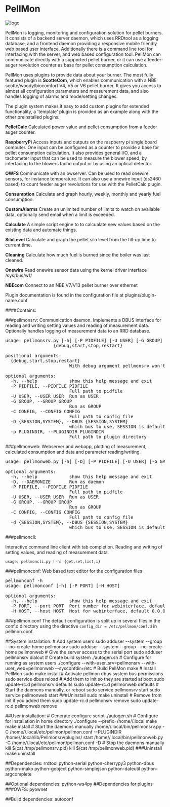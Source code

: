 PellMon
=======
![logo](https://raw.github.com/motoz/PellMon/master/src/Pellmonweb/media/img/favicon-160x160.png)

PellMon is logging, monitoring and configuration solution for pellet burners. It consists of a backend server daemon, which
uses RRDtool as a logging database, and a frontend daemon providing a responsive mobile friendly web based user interface. 
Additionally there is a command line tool for interfacing with the server, and web based configuration tool.
PellMon can communicate directly with a supported pellet burner, or it can use a feeder-auger revolution counter as
base for pellet consumption calculation.

PellMon uses plugins to provide data about your burner. The most fully featured plugin is **ScotteCom**, which enables communication 
with a NBE scotte/woody/biocomfort V4, V5 or V6 pellet burner. It gives you access to almost all configuration parameters 
and measurement data, and also handles logging of alarms and mode/setting changes.

The plugin system makes it easy to add custom plugins for extended functionality, a 'template' plugin is provided as an example
along with the other preinstalled plugins:

**PelletCalc** Calculated power value and pellet consumption from a feeder auger counter.

**RaspberryPi** Access inputs and outputs on the raspberry pi single board computer. One input can be configured
as a counter to provide a base for pellet consumption calculation. It also provides general I/O, and a tachometer input that can be used
to measure the blower speed, by interfacing to the blowers tacho output or by using an optical detector.

**OWFS** Communicate with an owserver. Can be used to read onewire sensors, for instance temperature. It can also use a 
onewire input (ds2460 based) to count feeder auger revolutions for use with the PelletCalc plugin. 

**Consumption** Calculate and graph hourly, weekly, monthly and yearly fuel consumption.

**CustomAlarms** Create an unlimited number of limits to watch on available data, optionally send email when a limit is exceeded.

**Calculate** A simple script engine to to calcualate new values based on the existing data and automate things.

**SiloLevel** Calculate and graph the pellet silo level from the fill-up time to current time.

**Cleaning** Calculate how much fuel is burned since the boiler was last cleaned.

**Onewire** Read onewire sensor data using the kernel driver interface /sys/bus/w1/

**NBEcom** Connect to an NBE V7/V13 pellet burner over ethernet

Plugin documentation is found in the configuration file at plugins/plugin-name.conf

####Contains:

###pellmonsrv:
Communication daemon. Implements a DBUS interface for reading and writing setting values and reading of measurement data. Optionally handles logging of measurement data to an RRD database. 
<pre>
usage: pellmonsrv.py [-h] [-P PIDFILE] [-U USER] [-G GROUP] [-C CONFIG] [-D {SESSION,SYSTEM}] [-p PLUGINDIR]
                  {debug,start,stop,restart}

positional arguments:
  {debug,start,stop,restart}
                        With debug argument pellmonsrv won't daemonize

optional arguments:
  -h, --help            show this help message and exit
  -P PIDFILE, --PIDFILE PIDFILE
                        Full path to pidfile
  -U USER, --USER USER  Run as USER
  -G GROUP, --GROUP GROUP
                        Run as GROUP
  -C CONFIG, --CONFIG CONFIG
                        Full path to config file
  -D {SESSION,SYSTEM}, --DBUS {SESSION,SYSTEM}
                        which bus to use, SESSION is default
  -p PLUGINDIR, --PLUGINDIR PLUGINDIR
                        Full path to plugin directory
</pre>

###pellmonweb:
Webserver and webapp, plotting of measurement, calculated consumption and data and parameter reading/writing.
<pre>
usage: pellmonweb.py [-h] [-D] [-P PIDFILE] [-U USER] [-G GROUP] [-C CONFIG] [-d {SESSION,SYSTEM}]

optional arguments:
  -h, --help            show this help message and exit
  -D, --DAEMONIZE       Run as daemon
  -P PIDFILE, --PIDFILE PIDFILE
                        Full path to pidfile
  -U USER, --USER USER  Run as USER
  -G GROUP, --GROUP GROUP
                        Run as GROUP
  -C CONFIG, --CONFIG CONFIG
                        Full path to config file
  -d {SESSION,SYSTEM}, --DBUS {SESSION,SYSTEM}
                        which bus to use, SESSION is default
</pre>
###pellmoncli:

Interactive command line client with tab completion. Reading and writing of setting values, and reading of measurement data.

    usage: pellmoncli.py [-h] {get,set,list,i}

###pellmonconf:
Web based text editor for the configuration files
<pre>
pellmonconf -h
usage: pellmonconf [-h] [-P PORT] [-H HOST]

optional arguments:
  -h, --help            show this help message and exit
  -P PORT, --port PORT  Port number for webinterface, default 8083
  -H HOST, --host HOST  Host for webinterface, default 0.0.0.0
</pre>

###pellmon.conf
The default configuration is split up in several files in the conf.d directory using the directive `config_dir = /etc/pellmon/conf.d` in pellmon.conf.

##System installation:
    # Add system users
    sudo adduser --system --group --no-create-home pellmonsrv
    sudo adduser --system --group --no-create-home pellmonweb
    # Give the server access to the serial port
    sudo adduser pellmonsrv dialout
    # Create build system
    ./autogen.sh
    # Configure for running as system users
    ./configure --with-user_srv=pellmonsrv --with-user_web=pellmonweb --sysconfdir=/etc
    # Build PellMon
    make
    # Install PellMon
    sudo make install
    # Activate pellmon dbus system bus permissions
    sudo service dbus reload
    # Add them to init so they are started at boot
    sudo update-rc.d pellmonsrv defaults
    sudo update-rc.d pellmonweb defaults
    # Start the daemons manually, or reboot
    sudo service pellmonsrv start
    sudo service pellmonweb start
###Uninstall
    sudo make uninstall
    # Remove from init if you added them
    sudo update-rc.d pellmonsrv remove
    sudo update-rc.d pellmonweb remove

##User installation:
    # Generate configure script
    ./autogen.sh
    # Configure for installation in home directory
    ./configure --prefix=/home/<user>/.local
    make
    make install
    # Start the daemons manually
    /home/<user>/.local/bin/pellmonsrv.py -C /home/<user>/.local/etc/pellmon/pellmon.conf --PLUGINDIR /home/<user>/.local/lib/Pellmonsrv/plugins/ start
    /home/<user>/.local/bin/pellmonweb.py -C /home/<user>/.local/etc/pellmon/pellmon.conf -D
    # Stop the daemons manually
    kill $(cat /tmp/pellmonsrv.pid)
    kill $(cat /tmp/pellmonweb.pid)
###Uninstall
    make uninstall

##Dependencies:
    rrdtool python-serial python-cherrypy3 python-dbus python-mako python-gobject python-simplejson python-dateutil python-argcomplete

##Optional dependencies:
    python-ws4py
##Dependencies for plugins
###OWFS:
    pyownet

##Build dependencies:
    autoconf

